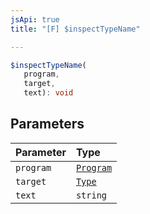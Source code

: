 ```yaml
---
jsApi: true
title: "[F] $inspectTypeName"

---
```

```ts
$inspectTypeName(
   program, 
   target, 
   text): void
```

## Parameters

| Parameter | Type |
| :------ | :------ |
| `program` | [`Program`](../interfaces/Program.md) |
| `target` | [`Type`](../type-aliases/Type.md) |
| `text` | `string` |

